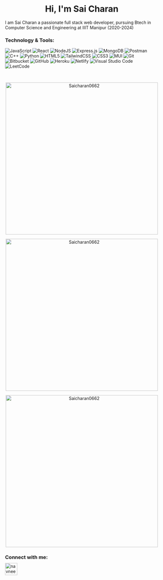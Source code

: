 <h1 align="center">Hi, I'm Sai Charan</h1>
I am Sai Charan a passionate full stack web developer, pursuing Btech in Computer Science and Engineering at IIIT Manipur (2020-2024)


<h3 align="">Technology & Tools:</h3>

![JavaScript](https://img.shields.io/badge/javascript-%23323330.svg?style=for-the-badge&logo=javascript&logoColor=%23F7DF1E)
![React](https://img.shields.io/badge/react-%2320232a.svg?style=for-the-badge&logo=react&logoColor=%2361DAFB)
![NodeJS](https://img.shields.io/badge/node.js-6DA55F?style=for-the-badge&logo=node.js&logoColor=white)
![Express.js](https://img.shields.io/badge/express.js-%23404d59.svg?style=for-the-badge&logo=express&logoColor=%2361DAFB)
![MongoDB](https://img.shields.io/badge/MongoDB-%234ea94b.svg?style=for-the-badge&logo=mongodb&logoColor=white)
	![Postman](https://img.shields.io/badge/Postman-FF6C37?style=for-the-badge&logo=postman&logoColor=white)
![C++](https://img.shields.io/badge/c++-%2300599C.svg?style=for-the-badge&logo=c%2B%2B&logoColor=white)
			![Python](https://img.shields.io/badge/python-3670A0?style=for-the-badge&logo=python&logoColor=ffdd54)
				![HTML5](https://img.shields.io/badge/html5-%23E34F26.svg?style=for-the-badge&logo=html5&logoColor=white)
				![TailwindCSS](https://img.shields.io/badge/tailwindcss-%2338B2AC.svg?style=for-the-badge&logo=tailwind-css&logoColor=white)
				![CSS3](https://img.shields.io/badge/css3-%231572B6.svg?style=for-the-badge&logo=css3&logoColor=white)
![MUI](https://img.shields.io/badge/MUI-%230081CB.svg?style=for-the-badge&logo=mui&logoColor=white)
![Git](https://img.shields.io/badge/git-%23F05033.svg?style=for-the-badge&logo=git&logoColor=white)
![Bitbucket](https://img.shields.io/badge/bitbucket-%230047B3.svg?style=for-the-badge&logo=bitbucket&logoColor=white)
![GitHub](https://img.shields.io/badge/github-%23121011.svg?style=for-the-badge&logo=github&logoColor=white)
![Heroku](https://img.shields.io/badge/heroku-%23430098.svg?style=for-the-badge&logo=heroku&logoColor=white)
![Netlify](https://img.shields.io/badge/netlify-%23000000.svg?style=for-the-badge&logo=netlify&logoColor=#00C7B7)
![Visual Studio Code](https://img.shields.io/badge/Visual%20Studio%20Code-0078d7.svg?style=for-the-badge&logo=visual-studio-code&logoColor=white)
![LeetCode](https://img.shields.io/badge/LeetCode-000000?style=for-the-badge&logo=LeetCode&logoColor=#d16c06)

&nbsp;

<p align="center"><img src="https://github-readme-stats.vercel.app/api?username=Saicharan0662&show_icons=true&theme=tokyonight&locale=en" alt="Saicharan0662" width="500px"  /></p>

<p align="center"><img  src="https://github-readme-stats.vercel.app/api/top-langs?username=Saicharan0662&show_icons=true&theme=omni&locale=en&layout=compact" alt="Saicharan0662" width="500px" /></p>

<p align="center"><img  src="https://github-readme-streak-stats.herokuapp.com/?user=Saicharan0662&theme=highcontrast" alt="Saicharan0662" width="500px" /></p>

<h3 align="">Connect with me:</h3>
<a href="https://www.linkedin.com/in/saicharan0662/" target="_blank">
<img align="center" src="https://cdn-icons-png.flaticon.com/512/174/174857.png" 
alt="navneet-panchayan-189688164" height="40" width="40" style="margin-top: -8px"/></a>
